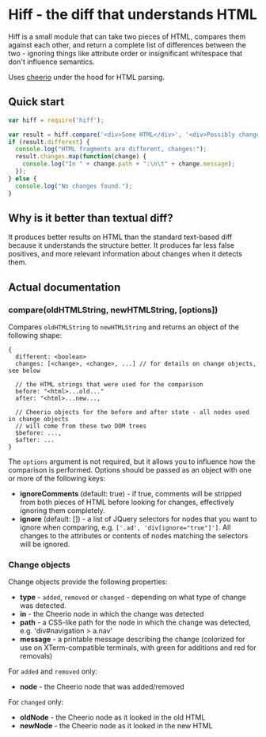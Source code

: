 # Hiff - the diff that understands HTML

Hiff is a small module that can take two pieces of HTML, compares them against each other, and return a complete list of differences between the two - ignoring things like attribute order or insignificant whitespace that don't influence semantics.

Uses [cheerio][cheerio] under the hood for HTML parsing.

## Quick start

```javascript
var hiff = require('hiff');

var result = hiff.compare('<div>Some HTML</div>', '<div>Possibly changed HTML</div>');
if (result.different) {
  console.log("HTML fragments are different, changes:");
  result.changes.map(function(change) {
    console.log("In " + change.path + ":\n\t" + change.message);
  });
} else {
  console.log("No changes found.");
}
```

## Why is it better than textual diff?

It produces better results on HTML than the standard text-based diff because it understands the structure better. It produces far less false positives, and more relevant information about changes when it detects them.

## Actual documentation

### compare(oldHTMLString, newHTMLString, [options])

Compares `oldHTMLString` to `newHTMLString` and returns an object of the following shape:

```
{
  different: <boolean> 
  changes: [<change>, <change>, ...] // for details on change objects, see below

  // the HTML strings that were used for the comparison
  before: "<html>...old..." 
  after: "<html>...new...,

  // Cheerio objects for the before and after state - all nodes used in change objects
  // will come from these two DOM trees
  $before: ...,
  $after: ...
}
```

The `options` argument is not required, but it allows you to influence how the comparison is performed. Options should be passed as an object with one or more of the following keys:

* **ignoreComments** (default: true) - if true, comments will be stripped from both pieces of HTML before looking for changes, effectively ignoring them completely.
* **ignore** (default: []) - a list of JQuery selectors for nodes that you want to ignore when comparing, e.g. `['.ad', 'div[ignore="true"]']`. All changes to the attributes or contents of nodes matching the selectors will be ignored.

### Change objects

Change objects provide the following properties:

* **type** - `added`, `removed` or `changed` - depending on what type of change was detected.
* **in** - the Cheerio node in which the change was detected
* **path** - a CSS-like path for the node in which the change was detected, e.g. 'div#navigation > a.nav'
* **message** - a printable message describing the change (colorized for use on XTerm-compatible terminals, with green for additions and red for removals)

For `added` and `removed` only:

* **node** - the Cheerio node that was added/removed

For `changed` only:

* **oldNode** - the Cheerio node as it looked in the old HTML
* **newNode** - the Cheerio node as it looked in the new HTML



[cheerio]: https://github.com/cheeriojs/cheerio
